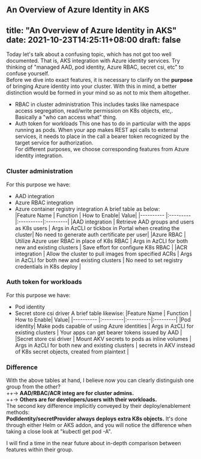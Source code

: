 An Overview of Azure Identity in AKS
---
title: "An Overview of Azure Identity in AKS"
date: 2021-10-23T14:25:11+08:00
draft: false
---
Today let's talk about a confusing topic, which has not got too well documented. That is, AKS integration with Azure identity services. Try thinking of "managed AAD, pod identity, Azure RBAC, secret csi, etc" to confuse yourself.  
Before we dive into exact features, it is necessary to clarify on the **purpose** of bringing Azure identity into your cluster. With this in mind, a better distinction would be formed in your mind so as not to mix them altogether.  
- RBAC in cluster administration
This includes tasks like namespace access segregation, read/write permission on K8s objects, etc,. Basically a "who can access what" thing.  
- Auth token for workloads
This one has to do in particular with the apps running as pods. When your app makes REST api calls to external services, it needs to place in the call a bearer token recognized by the target service for authorization.  
For different purposes, we choose corresponding features from Azure identity integration.  

### Cluster administration
For this purpose we have:  
- AAD integration
- Azure RBAC integration
- Azure container registry integration
A brief table as below:  
|Feature Name | Function | How to Enable| Value|
|---------- |:---------|:----------|:---------|
|AAD integration | Retrieve AAD groups and users as K8s users | Args in AzCLI or tickbox in Portal when creating the cluster| No need to generate auth certificate per user|
|Azure RBAC | Utilize Azure user RBAC in place of K8s RBAC | Args in AzCLI for both new and existing clusters | Save effort for configure K8s RBAC |
|ACR integration | Allow the cluster to pull images from specified ACRs | Args in AzCLI for both new and existing clusters | No need to set registry credentials in K8s deploy |

### Auth token for workloads
For this purpose we have:  
- Pod identity
- Secret store csi driver
A brief table likewise:
|Feature Name | Function | How to Enable| Value|
|---------- |:---------|:----------|:---------|
|Pod identity| Make pods capable of using Azure identities | Args in AzCLI for existing clusters | Your apps can get bearer tokens issued by AAD |
|Secret store csi driver | Mount AKV secrets to pods as inline volumes | Args in AzCLI for both new and existing clusters | secrets in AKV instead of K8s secret objects, created from plaintext |

### Difference
With the above tables at hand, I believe now you can clearly distinguish one group from the other?  
++-> **AAD/RBAC/ACR integ are for cluster admins.**  
++-> **Others are for developers/users with their workloads.**  
The second key difference implicitly conveyed by their deploy/enablement methods:  
**PodIdentity/secretProvider always deploys extra K8s objects.** It's done through either Helm or AKS addon, and you will notice the difference when taking a close look at "kubectl get pod -A".  

I will find a time in the near future about in-depth comparison between features within their group.  